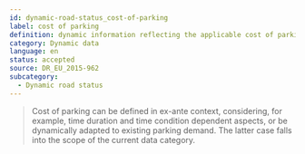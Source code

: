 ```yaml
---
id: dynamic-road-status_cost-of-parking
label: cost of parking
definition: dynamic information reflecting the applicable cost of parking on charged parking infrastructure.
category: Dynamic data
language: en
status: accepted
source: DR_EU_2015-962
subcategory:
  - Dynamic road status
---
```


>Cost of parking can be defined in ex-ante context, considering, for example, time duration and time condition dependent aspects, or be dynamically adapted to existing parking demand. The latter case falls into the scope of the current data category.

